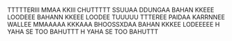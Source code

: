 TTTTTERIII MMAA KKIII CHUTTTTT SSUUAA DDUNGAA BAHAN KKEEE LOODEEE BAHANN KKEEE LOODEE TUUUUU TTTEREE PAIDAA KARRNNEE WALLEE MMAAAAA KKKAAA BHOOSSXDAA BAHAN KKKEE LODEEEEE H YAHA SE TOO BAHUTTT H YAHA SE TOO BAHUTTT 
